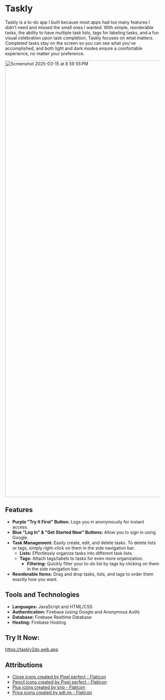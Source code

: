 # Taskly

Taskly is a to-do app I built because most apps had too many features I didn’t need and missed the small ones I wanted. With simple, reorderable tasks, the ability to have multiple task lists, tags for labeling tasks, and a fun visual celebration upon task completion, Taskly focuses on what matters. Completed tasks stay on the screen so you can see what you've accomplished, and both light and dark modes ensure a comfortable experience, no matter your preference.

<img width="1420" alt="Screenshot 2025-03-15 at 8 59 55 PM" src="https://github.com/user-attachments/assets/7fc526af-b312-4c84-9966-fc6aab40ddd0" />

## Features

- **Purple "Try It First" Button:** Logs you in anonymously for instant access.
- **Blue "Log In" & "Get Started Now" Buttons:** Allow you to sign in using Google.
- **Task Management:** Easily create, edit, and delete tasks. To delete lists or tags, simply right-click on them in the side navigation bar.
  - **Lists:** Effortlessly organize tasks into different task lists.
  - **Tags:** Attach tags/labels to tasks for even more organization.
    - **Filtering:** Quickly filter your to-do list by tags by clicking on them in the side navigation bar.
- **Reorderable Items:** Drag and drop tasks, lists, and tags to order them exactly how you want.

## Tools and Technologies

- **Languages:** JavaScript and HTML/CSS
- **Authentication:** Firebase (using Google and Anonymous Auth)
- **Database:** Firebase Realtime Database
- **Hosting:** Firebase Hosting

## Try It Now:

https://taskly2do.web.app

## Attributions

- <a href="https://www.flaticon.com/free-icons/close" title="close icons">Close icons created by Pixel perfect - Flaticon</a>
- <a href="https://www.flaticon.com/free-icons/pencil" title="pencil icons">Pencil icons created by Pixel perfect - Flaticon</a>
- <a href="https://www.flaticon.com/free-icons/plus" title="plus icons">Plus icons created by srip - Flaticon</a>
- <a href="https://www.flaticon.com/free-icons/price" title="price icons">Price icons created by edt.im - Flaticon</a>
